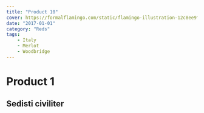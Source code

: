 ```yaml
---
title: "Product 10"
cover: https://formalflamingo.com/static/flamingo-illustration-12c8ee9fdbb7289d86a43de2a607263e.svg
date: "2017-01-01"
category: "Reds"
tags:
    - Italy
    - Merlot
    - Woodbridge
---
```


# Product 1

## Sedisti civiliter

